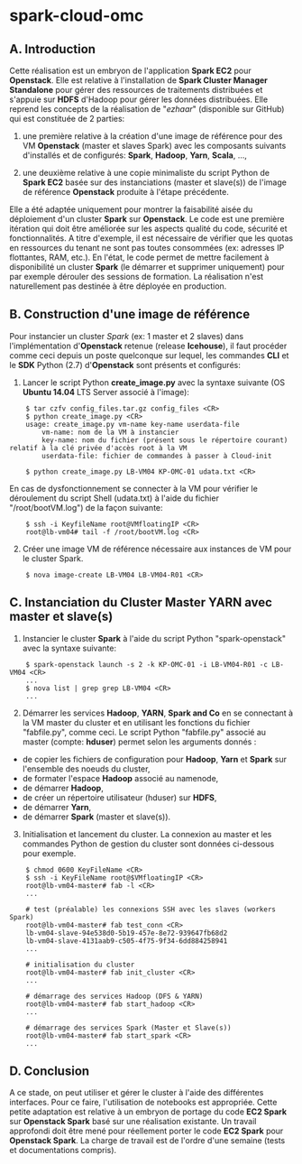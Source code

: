 # spark-cloud-omc
## A. Introduction
Cette réalisation est un embryon de l'application **Spark EC2** pour **Openstack**. Elle est relative à l'installation de **Spark Cluster Manager Standalone** pour gérer des ressources de traitements distribuées et s'appuie sur **HDFS** d'Hadoop pour gérer les données distribuées. Elle reprend les concepts de la réalisation de "_ezhaar_" (disponible sur GitHub) qui est constituée de 2 parties:

1. une première relative à la création d'une image de référence pour des VM **Openstack** (master et slaves Spark) avec les composants suivants d'installés et de configurés: **Spark**, **Hadoop**, **Yarn**, **Scala**, ...,

2. une deuxième relative à une copie minimaliste du script Python de **Spark EC2** basée sur des instanciations (master et slave(s)) de l'image de référence **Openstack** produite à l'étape précédente.

Elle a été adaptée uniquement pour montrer la faisabilité aisée du déploiement d'un cluster **Spark** sur **Openstack**. Le code est une première itération qui doit être améliorée sur les aspects qualité du code, sécurité et fonctionnalités. A titre d'exemple, il est nécessaire de vérifier que les quotas en ressources du tenant ne sont pas toutes consommées (ex: adresses IP flottantes, RAM, etc.). En l'état, le code permet de mettre facilement à disponibilité un cluster **Spark** (le démarrer et supprimer uniquement) pour par exemple dérouler des sessions de formation. La réalisation n'est naturellement pas destinée à être déployée en production.

## B. Construction d'une image de référence
Pour instancier un cluster *Spark* (ex: 1 master et 2 slaves) dans l'implémentation d'**Openstack** retenue (release **Icehouse**), il faut procéder comme ceci depuis un poste quelconque sur lequel, les commandes **CLI** et le **SDK** Python (2.7) d'**Openstack** sont présents et configurés:

1) Lancer le script Python **create_image.py** avec la syntaxe suivante (OS **Ubuntu 14.04** LTS Server associé à l'image):

```
    $ tar czfv config_files.tar.gz config_files <CR>
    $ python create_image.py <CR>
    usage: create_image.py vm-name key-name userdata-file
        vm-name: nom de la VM à instancier
        key-name: nom du fichier (présent sous le répertoire courant) relatif à la clé privée d'accès root à la VM
        userdata-file: fichier de commandes à passer à Cloud-init
    
    $ python create_image.py LB-VM04 KP-OMC-01 udata.txt <CR>
```

  En cas de dysfonctionnement se connecter à la VM pour vérifier le déroulement du script Shell (udata.txt) à l'aide du fichier "/root/bootVM.log") de la façon suivante:

```
    $ ssh -i KeyfileName root@VMfloatingIP <CR>
    root@lb-vm04# tail -f /root/bootVM.log <CR>
```

2) Créer une image VM de référence nécessaire aux instances de VM pour le cluster Spark.


```
    $ nova image-create LB-VM04 LB-VM04-R01 <CR>
```
## C. Instanciation du **Cluster Master YARN** avec master et slave(s)
1) Instancier le cluster **Spark** à l'aide du script Python "spark-openstack" avec la syntaxe suivante:

```
    $ spark-openstack launch -s 2 -k KP-OMC-01 -i LB-VM04-R01 -c LB-VM04 <CR>
    ...
    $ nova list | grep grep LB-VM04 <CR>
    ...
```

2) Démarrer les services **Hadoop**, **YARN**, **Spark and Co** en se connectant à la VM master du cluster et en utilisant les fonctions du fichier "fabfile.py", comme ceci. Le script Python "fabfile.py" associé au master (compte: **hduser**) permet selon les arguments donnés :

  - de copier les fichiers de configuration pour **Hadoop**, **Yarn** et **Spark** sur l'ensemble des noeuds du cluster,
  - de formater l'espace **Hadoop** associé au namenode,
  - de démarrer **Hadoop**,
  - de créer un répertoire utilisateur (hduser) sur **HDFS**,
  - de démarrer **Yarn**,
  - de démarrer **Spark** (master et slave(s)).

3) Initialisation et lancement du cluster. La connexion au master et les commandes Python de gestion du cluster sont données ci-dessous pour exemple.

```
    $ chmod 0600 KeyFileName <CR>
    $ ssh -i KeyFileName root@$VMfloatingIP <CR>
    root@lb-vm04-master# fab -l <CR>
    ...

    # test (préalable) les connexions SSH avec les slaves (workers Spark)
    root@lb-vm04-master# fab test_conn <CR>
    lb-vm04-slave-94e538d0-5b19-457e-8e72-939647fb68d2
    lb-vm04-slave-4131aab9-c505-4f75-9f34-6dd884258941
    ...
    
    # initialisation du cluster 
    root@lb-vm04-master# fab init_cluster <CR>
    ...

    # démarrage des services Hadoop (DFS & YARN)
    root@lb-vm04-master# fab start_hadoop <CR>
    ...

    # démarrage des services Spark (Master et Slave(s))
    root@lb-vm04-master# fab start_spark <CR>
    ...
```

## D. Conclusion
A ce stade, on peut utiliser et gérer le cluster à l'aide des différentes interfaces. Pour ce faire, l'utilisation de notebooks est appropriée. Cette petite adaptation est relative à un embryon de portage du code **EC2 Spark** sur **Openstack Spark** basé sur une réalisation existante. Un travail approfondi doit être mené pour réellement porter le code **EC2 Spark** pour **Openstack Spark**. La charge de travail est de l'ordre d'une semaine (tests et documentations compris).
